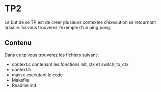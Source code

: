 # TP2

Le but de se TP est de creer plusieurs contextes d'éxecution se retournant la balle. Ici vous trouverez l'exemple d'un ping pong.

## Contenu

Dans ce tp vous trouverez les fichiers suivant :

- context.c contenant les fonctions init_ctx et switch_to_ctx
- context.h
- main.c executant le code
- Makefile
- Readme.md

